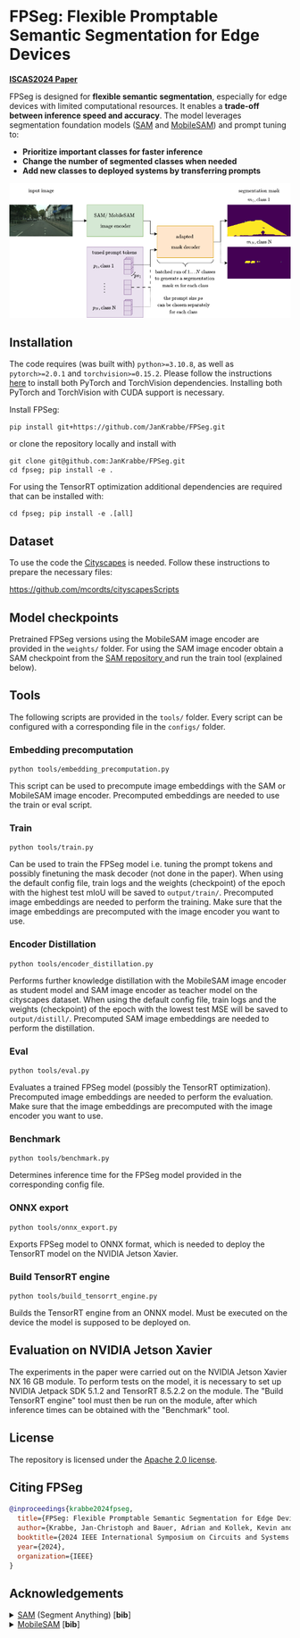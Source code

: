 # FPSeg: Flexible Promptable Semantic Segmentation for Edge Devices

**[ISCAS2024 Paper](https://ieeexplore.ieee.org/document/10558203)**

FPSeg is designed for **flexible semantic segmentation**, especially for edge devices with limited computational resources. It enables a **trade-off between inference speed and accuracy**. The model leverages segmentation foundation models ([SAM](https://github.com/facebookresearch/segment-anything) and [MobileSAM](https://github.com/ChaoningZhang/MobileSAM)) and prompt tuning to:  

- **Prioritize important classes for faster inference**  
- **Change the number of segmented classes when needed**  
- **Add new classes to deployed systems by transferring prompts**  


![FPSeg architecture](assets/fpseg.png)

## Installation

The code requires (was built with) `python>=3.10.8`, as well as `pytorch>=2.0.1` and `torchvision>=0.15.2`. Please follow the instructions [here](https://pytorch.org/get-started/locally/) to install both PyTorch and TorchVision dependencies. Installing both PyTorch and TorchVision with CUDA support is necessary.

Install FPSeg:

```
pip install git+https://github.com/JanKrabbe/FPSeg.git
```

or clone the repository locally and install with

```
git clone git@github.com:JanKrabbe/FPSeg.git
cd fpseg; pip install -e .
```

For using the TensorRT optimization additional dependencies are required that can be installed with:
```
cd fpseg; pip install -e .[all]
```

## Dataset

To use the code the [Cityscapes](https://www.cityscapes-dataset.com/) is needed. Follow these instructions to prepare the necessary files: 

https://github.com/mcordts/cityscapesScripts

## Model checkpoints

Pretrained FPSeg versions using the MobileSAM image encoder are provided in the `weights/` folder. For using the SAM image encoder obtain a SAM checkpoint from the [SAM repository ](https://github.com/facebookresearch/segment-anything#model-checkpoints) and run the train tool (explained below).

## Tools 

The following scripts are provided in the `tools/` folder. Every script can be configured with a corresponding file in the `configs/` folder.

### Embedding precomputation
```
python tools/embedding_precomputation.py
```
This script can be used to precompute image embeddings with the SAM or MobileSAM image encoder. Precomputed embeddings are needed to use the train or eval script.

### Train
```
python tools/train.py
```
Can be used to train the FPSeg model i.e. tuning the prompt tokens and possibly finetuning the mask decoder (not done in the paper). When using the default config file, train logs and the weights (checkpoint) of the epoch with the highest test mIoU will be saved to `output/train/`. Precomputed image embeddings are needed to perform the training. Make sure that the image embeddings are precomputed with the image encoder you want to use.

### Encoder Distillation
```
python tools/encoder_distillation.py
```
Performs further knowledge distillation with the MobileSAM image encoder as student model and SAM image encoder as teacher model on the cityscapes dataset. When using the default config file, train logs and the weights (checkpoint) of the epoch with the lowest test MSE will be saved to `output/distill/`. Precomputed SAM image embeddings are needed to perform the distillation.

### Eval
```
python tools/eval.py
```
Evaluates a trained FPSeg model (possibly the TensorRT optimization). Precomputed image embeddings are needed to perform the evaluation. Make sure that the image embeddings are precomputed with the image encoder you want to use.

### Benchmark
```
python tools/benchmark.py
```
Determines inference time for the FPSeg model provided in the corresponding config file.

### ONNX export
```
python tools/onnx_export.py
```
Exports FPSeg model to ONNX format, which is needed to deploy the TensorRT model on the NVIDIA Jetson Xavier.

### Build TensorRT engine
```
python tools/build_tensorrt_engine.py
```
Builds the TensorRT engine from an ONNX model. Must be executed on the device the model is supposed to be deployed on.


## Evaluation on NVIDIA Jetson Xavier

The experiments in the paper were carried out on the NVIDIA Jetson Xavier NX 16 GB module. To perform tests on the model, it is necessary to set up NVIDIA Jetpack SDK 5.1.2 and TensorRT 8.5.2.2 on the module. The "Build TensorRT engine" tool must then be run on the module, after which inference times can be obtained with the "Benchmark" tool.

## License

The repository is licensed under the [Apache 2.0 license](LICENSE).

## Citing FPSeg

```bibtex
@inproceedings{krabbe2024fpseg,
  title={FPSeg: Flexible Promptable Semantic Segmentation for Edge Devices},
  author={Krabbe, Jan-Christoph and Bauer, Adrian and Kollek, Kevin and Meusener, Jan-Hendrik and Kummert, Anton},
  booktitle={2024 IEEE International Symposium on Circuits and Systems (ISCAS)},
  year={2024},
  organization={IEEE}
}
```

## Acknowledgements

<details>
    <summary>
        <a href="https://github.com/facebookresearch/segment-anything">SAM</a> (Segment Anything) [<b>bib</b>]
    </summary>

```bibtex
@article{kirillov2023segany,
title={Segment Anything}, 
author={Kirillov, Alexander and Mintun, Eric and Ravi, Nikhila and Mao, Hanzi and Rolland, Chloe and Gustafson, Laura and Xiao, Tete and Whitehead, Spencer and Berg, Alexander C. and Lo, Wan-Yen and Doll{\'a}r, Piotr and Girshick, Ross},
journal={arXiv:2304.02643},
year={2023}
}
```
</details>

<details>
    <summary>
        <a href="https://github.com/ChaoningZhang/MobileSAM">MobileSAM</a> [<b>bib</b>]
    </summary>

```bibtex
@article{mobile_sam,
title={Faster Segment Anything: Towards Lightweight SAM for Mobile Applications},
author={Zhang, Chaoning and Han, Dongshen and Qiao, Yu and Kim, Jung Uk and Bae, Sung-Ho and Lee, Seungkyu and Hong, Choong Seon},
journal={arXiv preprint arXiv:2306.14289},
year={2023}
}
```
</details>
